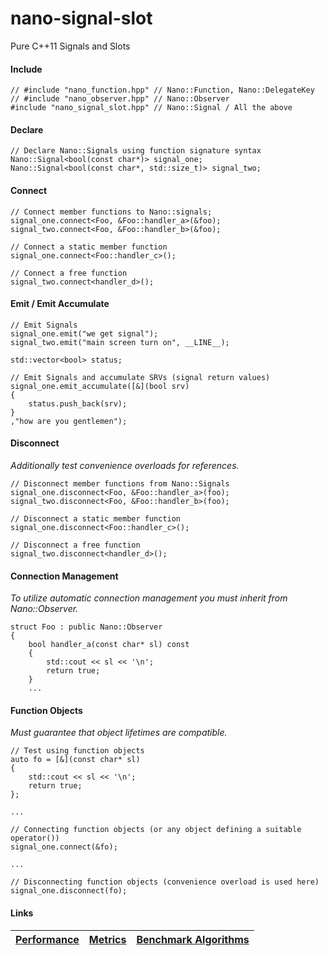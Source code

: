 nano-signal-slot
================

Pure C++11 Signals and Slots

#### Include
```
// #include "nano_function.hpp" // Nano::Function, Nano::DelegateKey
// #include "nano_observer.hpp" // Nano::Observer
#include "nano_signal_slot.hpp" // Nano::Signal / All the above
```

#### Declare
```
// Declare Nano::Signals using function signature syntax
Nano::Signal<bool(const char*)> signal_one;
Nano::Signal<bool(const char*, std::size_t)> signal_two;
```

#### Connect

```
// Connect member functions to Nano::signals;
signal_one.connect<Foo, &Foo::handler_a>(&foo);
signal_two.connect<Foo, &Foo::handler_b>(&foo);

// Connect a static member function
signal_one.connect<Foo::handler_c>();

// Connect a free function
signal_two.connect<handler_d>();
```

#### Emit / Emit Accumulate

```
// Emit Signals
signal_one.emit("we get signal");
signal_two.emit("main screen turn on", __LINE__);

std::vector<bool> status;

// Emit Signals and accumulate SRVs (signal return values)
signal_one.emit_accumulate([&](bool srv)
{
    status.push_back(srv);
}
,"how are you gentlemen");
```

#### Disconnect

_Additionally test convenience overloads for references._

```
// Disconnect member functions from Nano::Signals
signal_one.disconnect<Foo, &Foo::handler_a>(foo);
signal_two.disconnect<Foo, &Foo::handler_b>(foo);

// Disconnect a static member function
signal_one.disconnect<Foo::handler_c>();

// Disconnect a free function
signal_two.disconnect<handler_d>();
```

#### Connection Management

_To utilize automatic connection management you must inherit from Nano::Observer._

```
struct Foo : public Nano::Observer
{
    bool handler_a(const char* sl) const
    {
        std::cout << sl << '\n';
        return true;
    }
	...
```

#### Function Objects

_*Must guarantee that object lifetimes are compatible.*_

```
// Test using function objects
auto fo = [&](const char* sl)
{
    std::cout << sl << '\n';
    return true;
};

...

// Connecting function objects (or any object defining a suitable operator())
signal_one.connect(&fo);

...

// Disconnecting function objects (convenience overload is used here)
signal_one.disconnect(fo);
```

#### Links

| [Performance](https://github.com/NoAvailableAlias/signal-slot-benchmarks/tree/master/#performance) | [Metrics](https://github.com/NoAvailableAlias/signal-slot-benchmarks/tree/master/#metrics) | [Benchmark Algorithms](https://github.com/NoAvailableAlias/signal-slot-benchmarks/tree/master/#benchmark-algorithms) |
|:-------------------------------------------------------------------------------------------------- |:------------------------------------------------------------------------------------------:|:--------------------------------------------------------------------------------------------------------------------:|
